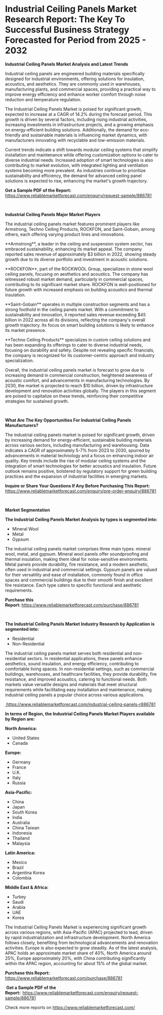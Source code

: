 <p><h1>Industrial Ceiling Panels Market Research Report: The Key To Successful Business Strategy Forecasted for Period from 2025 - 2032</h1></p><p><strong>Industrial Ceiling Panels Market Analysis and Latest Trends</strong></p>
<p><p>Industrial ceiling panels are engineered building materials specifically designed for industrial environments, offering solutions for insulation, acoustics, and aesthetics. They are commonly used in warehouses, manufacturing plants, and commercial spaces, providing a practical way to improve energy efficiency and enhance worker comfort through noise reduction and temperature regulation.</p><p>The Industrial Ceiling Panels Market is poised for significant growth, expected to increase at a CAGR of 14.2% during the forecast period. This growth is driven by several factors, including rising industrial activities, increasing investments in infrastructure projects, and a growing emphasis on energy-efficient building solutions. Additionally, the demand for eco-friendly and sustainable materials is influencing market dynamics, with manufacturers innovating with recyclable and low-emission materials.</p><p>Current trends indicate a shift towards modular ceiling systems that simplify installation and maintenance while offering customization options to cater to diverse industrial needs. Increased adoption of smart technologies is also contributing to market evolution, with integrated lighting and ventilation systems becoming more prevalent. As industries continue to prioritize sustainability and efficiency, the demand for advanced ceiling panel solutions is expected to rise, enhancing the market's growth trajectory.</p></p>
<p><strong>Get a Sample PDF of the Report:&nbsp;</strong> <a href="https://www.reliablemarketforecast.com/enquiry/request-sample/886781?utm_campaign=2294&utm_medium=2&utm_source=Github&utm_content=ia&utm_term=31032025&utm_id=industrial-ceiling-panels">https://www.reliablemarketforecast.com/enquiry/request-sample/886781</a></p>
<p>&nbsp;</p>
<p><strong>Industrial Ceiling Panels Major Market Players</strong></p>
<p><p>The industrial ceiling panels market features prominent players like Armstrong, Techno Ceiling Products, ROCKFON, and Saint-Gobain, among others, each offering varying product lines and innovations.</p><p>**Armstrong**, a leader in the ceiling and suspension system sector, has embraced sustainability, enhancing its market appeal. The company reported sales revenue of approximately $3 billion in 2022, showing steady growth due to its diverse portfolio and investment in acoustic solutions.</p><p>**ROCKFON**, part of the ROCKWOOL Group, specializes in stone wool ceiling panels, focusing on aesthetics and acoustics. The company has witnessed robust market demand, particularly in commercial spaces, contributing to its significant market share. ROCKFON is well-positioned for future growth with increased emphasis on building acoustics and thermal insulation.</p><p>**Saint-Gobain** operates in multiple construction segments and has a strong foothold in the ceiling panels market. With a commitment to sustainability and innovation, it reported sales revenue exceeding $45 billion in 2022 across all its divisions, reflecting the company's overall growth trajectory. Its focus on smart building solutions is likely to enhance its market presence.</p><p>**Techno Ceiling Products** specializes in custom ceiling solutions and has been expanding its offerings to cater to diverse industrial needs, focusing on durability and safety. Despite not revealing specific financials, the company is recognized for its customer-centric approach and industry specialization.</p><p>Overall, the industrial ceiling panels market is forecast to grow due to increasing demand in commercial construction, heightened awareness of acoustic comfort, and advancements in manufacturing technologies. By 2030, the market is projected to reach $10 billion, driven by infrastructure development and renovation activities globally. The players in this segment are poised to capitalize on these trends, reinforcing their competitive strategies for sustained growth.</p></p>
<p>&nbsp;</p>
<p><strong>What Are The Key Opportunities For Industrial Ceiling Panels Manufacturers?</strong></p>
<p><p>The industrial ceiling panels market is poised for significant growth, driven by increasing demand for energy-efficient, sustainable building materials across various sectors, including manufacturing and warehousing. Data indicates a CAGR of approximately 5-7% from 2023 to 2030, spurred by advancements in material technology and a focus on enhancing indoor air quality. Key trends include the rise of modular ceiling systems and the integration of smart technologies for better acoustics and insulation. Future outlook remains positive, bolstered by regulatory support for green building practices and the expansion of industrial facilities in emerging markets.</p></p>
<p><strong>Inquire or Share Your Questions If Any Before Purchasing This Report:</strong> <a href="https://www.reliablemarketforecast.com/enquiry/pre-order-enquiry/886781?utm_campaign=2294&utm_medium=2&utm_source=Github&utm_content=ia&utm_term=31032025&utm_id=industrial-ceiling-panels">https://www.reliablemarketforecast.com/enquiry/pre-order-enquiry/886781</a></p>
<p>&nbsp;</p>
<p><strong>Market Segmentation</strong></p>
<p><strong>The Industrial Ceiling Panels Market Analysis by types is segmented into:</strong></p>
<p><ul><li>Mineral Wool</li><li>Metal</li><li>Gypsum</li></ul></p>
<p><p>The industrial ceiling panels market comprises three main types: mineral wool, metal, and gypsum. Mineral wool panels offer soundproofing and thermal insulation, making them ideal for noise-sensitive environments. Metal panels provide durability, fire resistance, and a modern aesthetic, often used in industrial and commercial settings. Gypsum panels are valued for their versatility and ease of installation, commonly found in office spaces and commercial buildings due to their smooth finish and excellent fire resistance. Each type caters to specific functional and aesthetic requirements.</p></p>
<p><strong>Purchase this Report:&nbsp;</strong><a href="https://www.reliablemarketforecast.com/purchase/886781?utm_campaign=2294&utm_medium=2&utm_source=Github&utm_content=ia&utm_term=31032025&utm_id=industrial-ceiling-panels">https://www.reliablemarketforecast.com/purchase/886781</a></p>
<p>&nbsp;</p>
<p><strong>The Industrial Ceiling Panels Market Industry Research by Application is segmented into:</strong></p>
<p><ul><li>Residential</li><li>Non-Residential</li></ul></p>
<p><p>The industrial ceiling panels market serves both residential and non-residential sectors. In residential applications, these panels enhance aesthetics, sound insulation, and energy efficiency, contributing to comfortable living spaces. In non-residential settings, such as commercial buildings, warehouses, and healthcare facilities, they provide durability, fire resistance, and improved acoustics, catering to functional needs. Both markets value versatile designs and materials that meet structural requirements while facilitating easy installation and maintenance, making industrial ceiling panels a popular choice across various applications.</p></p>
<p><a href="https://www.reliablemarketforecast.com/industrial-ceiling-panels-r886781?utm_campaign=2294&utm_medium=2&utm_source=Github&utm_content=ia&utm_term=31032025&utm_id=industrial-ceiling-panels">&nbsp;https://www.reliablemarketforecast.com/industrial-ceiling-panels-r886781</a></p>
<p><strong>In terms of Region, the Industrial Ceiling Panels Market Players available by Region are:</strong></p>
<p>
    <p> <strong> North America: </strong>
        <ul>
            <li>United States</li>
            <li>Canada</li>
        </ul>
        </p> 
    <p> <strong> Europe: </strong>
        <ul>
            <li>Germany</li>
            <li>France</li>
            <li>U.K.</li>
            <li>Italy</li>
            <li>Russia</li>
        </ul>
        </p> 
    <p> <strong> Asia-Pacific: </strong>
        <ul>
            <li>China</li>
            <li>Japan</li>
            <li>South Korea</li>
            <li>India</li>
            <li>Australia</li>
            <li>China Taiwan</li>
            <li>Indonesia</li>
            <li>Thailand</li>
            <li>Malaysia</li>
        </ul>
        </p> 
    <p> <strong> Latin America: </strong>
        <ul>
            <li>Mexico</li>
            <li>Brazil</li>
            <li>Argentina Korea</li>
            <li>Colombia</li>
        </ul>
        </p> 
    <p> <strong> Middle East & Africa: </strong>
        <ul>
            <li>Turkey</li>
            <li>Saudi</li>
            <li>Arabia</li>
            <li>UAE</li>
            <li>Korea</li>
        </ul>
    </p>
    </p>
<p><p>The Industrial Ceiling Panels Market is experiencing significant growth across various regions, with Asia-Pacific (APAC) projected to lead, driven by rapid industrialization and infrastructure development. North America follows closely, benefiting from technological advancements and renovation activities. Europe is also expected to grow steadily. As of the latest analysis, APAC holds an approximate market share of 40%, North America around 25%, Europe approximately 20%, with China contributing significantly within the APAC region, accounting for about 15% of the global market.</p></p>
<p><strong>Purchase this Report: </strong><a href="https://www.reliablemarketforecast.com/purchase/886781?utm_campaign=2294&utm_medium=2&utm_source=Github&utm_content=ia&utm_term=31032025&utm_id=industrial-ceiling-panels">https://www.reliablemarketforecast.com/purchase/886781</a></p>
<p>&nbsp;<strong>Get a Sample PDF of the Report:&nbsp;&nbsp;</strong><a href="https://www.reliablemarketforecast.com/enquiry/request-sample/886781?utm_campaign=2294&utm_medium=2&utm_source=Github&utm_content=ia&utm_term=31032025&utm_id=industrial-ceiling-panels">https://www.reliablemarketforecast.com/enquiry/request-sample/886781</a></p>
<p><strong></strong></p>
<p>Check more reports on <a href="https://www.reliablemarketforecast.com/?utm_campaign=2294&utm_medium=2&utm_source=Github&utm_content=ia&utm_term=31032025&utm_id=industrial-ceiling-panels">https://www.reliablemarketforecast.com/</a></p>